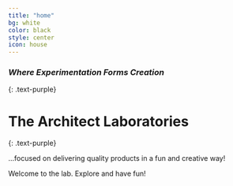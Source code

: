 ```yaml
---
title: "home"
bg: white
color: black
style: center
icon: house
---
```


### *Where Experimentation Forms Creation*
{: .text-purple}

<span class="fa-stack subtlecircle" style="font-size:100px; background:rgba(255,166,0,0.1)">
  <i class="fa fa-circle fa-stack-2x text-white"></i>
  <i class="fa fa-bicycle fa-stack-1x text-orange"></i>
</span>

# The Architect Laboratories
{: .text-purple}


…focused on delivering quality products in a fun and creative way!

Welcome to the lab. Explore and have fun!

<!--Want to make a single-page site to show off something cool? Go [fork me on github!](https://github.com/t413/SinglePaged)-->

<!--<span id="forkongithub">
  <a href="{{ site.source_link }}" class="bg-blue">
    Fork me on GitHub
  </a>
</span>-->
